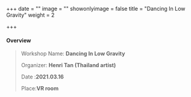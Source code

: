 +++
date = ""
image = ""
showonlyimage = false
title = "Dancing In Low Gravity"
weight = 2

+++
#### Overview

> Workshop Name: **Dancing In Low Gravity**
>
> Organizer: **Henri Tan (Thailand artist)**
>
> Date :**2021.03.16**
>
> Place:**VR room**

#### 